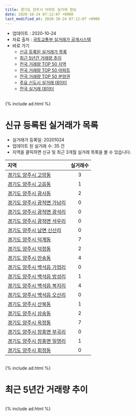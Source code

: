 ```yaml
---
title: 경기도 양주시 아파트 실거래 정보
date: 2020-10-24 07:12:07 +0900
last_modified_at: 2020-10-24 07:12:07 +0900
---
```


* 업데이트 : 2020-10-24
* 자료 출처 : [국토교통부 실거래가 공개시스템](http://rt.molit.go.kr)
* 바로 가기
    * [신규 등록된 실거래가 목록](#신규-등록된-실거래가-목록)
    * [최근 5년간 거래량 추이](#최근-5년간-거래량-추이)
    * [전국 거래량 TOP 50 지역](https://inasie.github.io/apt-trade-info/최근-3개월-전국에서-가장-거래가-많이-발생한-지역)
    * [전국 거래량 TOP 50 아파트](https://inasie.github.io/apt-trade-info/최근-3개월-전국에서-가장-거래가-많이-발생한-아파트)
    * [전국 거래량 TOP 50 분양권](https://inasie.github.io/apt-trade-info/최근-3개월-전국에서-가장-거래가-많이-발생한-분양권)
    * [주요 신도시 실거래 데이터](https://inasie.github.io/apt-trade-info/주요-신도시)
    * [전국 실거래 데이터](https://inasie.github.io/apt-trade-info/전국)

<br>
{% include ad.html %}
<br>

# 신규 등록된 실거래가 목록
* 실거래가 등록일: 20201024
* 업데이트 된 실거래 수: 35 건
* 지역을 클릭하면 신규 및 최근 3개월 실거래 목록을 볼 수 있습니다.


|지역|실거래수|
|:---|:---:|
|[경기도 양주시 고암동](https://inasie.github.io/apt-trade-info/경기도-양주시-고암동)|3|
|[경기도 양주시 고읍동](https://inasie.github.io/apt-trade-info/경기도-양주시-고읍동)|1|
|[경기도 양주시 광사동](https://inasie.github.io/apt-trade-info/경기도-양주시-광사동)|2|
|[경기도 양주시 광적면 가납리](https://inasie.github.io/apt-trade-info/경기도-양주시-광적면-가납리)|0|
|[경기도 양주시 광적면 광석리](https://inasie.github.io/apt-trade-info/경기도-양주시-광적면-광석리)|0|
|[경기도 양주시 광적면 석우리](https://inasie.github.io/apt-trade-info/경기도-양주시-광적면-석우리)|0|
|[경기도 양주시 남면 신산리](https://inasie.github.io/apt-trade-info/경기도-양주시-남면-신산리)|0|
|[경기도 양주시 덕계동](https://inasie.github.io/apt-trade-info/경기도-양주시-덕계동)|7|
|[경기도 양주시 덕정동](https://inasie.github.io/apt-trade-info/경기도-양주시-덕정동)|2|
|[경기도 양주시 만송동](https://inasie.github.io/apt-trade-info/경기도-양주시-만송동)|4|
|[경기도 양주시 백석읍 가업리](https://inasie.github.io/apt-trade-info/경기도-양주시-백석읍-가업리)|0|
|[경기도 양주시 백석읍 방성리](https://inasie.github.io/apt-trade-info/경기도-양주시-백석읍-방성리)|1|
|[경기도 양주시 백석읍 복지리](https://inasie.github.io/apt-trade-info/경기도-양주시-백석읍-복지리)|4|
|[경기도 양주시 백석읍 오산리](https://inasie.github.io/apt-trade-info/경기도-양주시-백석읍-오산리)|0|
|[경기도 양주시 산북동](https://inasie.github.io/apt-trade-info/경기도-양주시-산북동)|1|
|[경기도 양주시 삼숭동](https://inasie.github.io/apt-trade-info/경기도-양주시-삼숭동)|2|
|[경기도 양주시 옥정동](https://inasie.github.io/apt-trade-info/경기도-양주시-옥정동)|7|
|[경기도 양주시 장흥면 부곡리](https://inasie.github.io/apt-trade-info/경기도-양주시-장흥면-부곡리)|0|
|[경기도 양주시 장흥면 일영리](https://inasie.github.io/apt-trade-info/경기도-양주시-장흥면-일영리)|1|
|[경기도 양주시 회정동](https://inasie.github.io/apt-trade-info/경기도-양주시-회정동)|0|


<br>
{% include ad.html %}
<br>

# 최근 5년간 거래량 추이


<div style="width:100%;">
    <canvas id="deal_progress" height="200"></canvas>
</div>

<script>
new Chart(document.getElementById("deal_progress"), {
    type: 'line',
    data: {
        labels: ['201510','201511','201512','201601','201602','201603','201604','201605','201606','201607','201608','201609','201610','201611','201612','201701','201702','201703','201704','201705','201706','201707','201708','201709','201710','201711','201712','201801','201802','201803','201804','201805','201806','201807','201808','201809','201810','201811','201812','201901','201902','201903','201904','201905','201906','201907','201908','201909','201910','201911','201912','202001','202002','202003','202004','202005','202006','202007','202008','202009','202010'],
        datasets: [{
            label: '매매',
            pointRadius: 1,
            data: [397, 259, 216, 222, 278, 393, 342, 363, 282, 304, 324, 315, 337, 195, 148, 128, 169, 219, 219, 237, 233, 221, 220, 197, 167, 187, 139, 186, 194, 270, 268, 287, 209, 254, 296, 360, 303, 215, 356, 266, 200, 234, 225, 309, 291, 216, 218, 283, 356, 390, 350, 290, 418, 412, 368, 435, 715, 407, 273, 352, 175],
            borderColor: "rgba(255, 201, 14, 1)",
            backgroundColor: "rgba(255, 201, 14, 0.5)",
            fill: false,
            lineTension: 0
        },{
            label: '전월세',
            pointRadius: 1,
            data: [263, 252, 208, 221, 249, 321, 282, 296, 493, 261, 270, 245, 292, 204, 390, 279, 328, 356, 310, 274, 399, 318, 337, 300, 257, 256, 234, 242, 211, 282, 215, 268, 463, 240, 232, 259, 324, 222, 378, 355, 264, 347, 315, 257, 294, 339, 327, 352, 572, 240, 328, 250, 373, 332, 299, 336, 707, 503, 377, 334, 90],
            borderColor: "rgba(0, 141, 185, 1)",
            backgroundColor: "rgba(0, 141, 185, 0.5)",
            fill: false,
            lineTension: 0
        }
        ]
    },
    options: {
        responsive: true,
        title: {
            display: false
        },
        tooltips: {
            mode: 'index',
            intersect: false
        },
        hover: {
            mode: 'nearest',
            intersect: true
        },
        scales: {
            xAxes: [{
                display: true,
                scaleLabel: {
                    display: true,
                    labelString: '년/월'
                }
            }],
            yAxes: [{
                display: true,
                ticks: {
                    suggestedMin: 0,
                },
                scaleLabel: {
                    display: true,
                    labelString: '실거래 수'
                }
            }]
        }
    }
});

</script>


<br>
{% include ad.html %}
<br>

